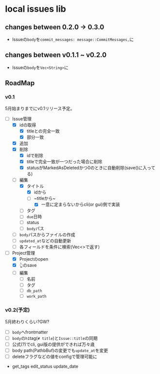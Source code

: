 # local issues lib

## changes between 0.2.0 -> 0.3.0

- Issueの`body`を`commit_messages: message::CommitMessages,`に

## changes between v0.1.1 ~ v0.2.0

- Issueの`body`を`Vec<String>`に


## RoadMap

### v0.1

5月始まりまでにv0.1リリース予定。

- [ ] Issue管理
  - [x] idの取得
    - [x] titleとの完全一致
    - [x] 部分一致
  - [x] 追加
  - [x] 削除
    - [x] idで削除
    - [x] titleで完全一致が一つだった場合に削除
    - [x] statusがMarkedAsDeletedかつ0のときに自動削除(save()に入ってる)
  - [ ] 編集
    - [x] タイトル
      - [x] idから
      - [ ] ~titleから~
        - [x] 一意に定まらないからcli(or gui)側で実装
    - [ ] タグ
    - [ ] `due`日時
    - [ ] status
    - [ ] `body`パス
  - [ ] `body`パスからファイルの作成
  - [ ] `updated_at`などの自動更新
  - [ ] 各フィールドを条件に検索(Vec<>で返す)
- [ ] Project管理
  - [x] Projectのopen
  - [x] 👆のsave
  - [ ] 編集
    - [ ] 名前
    - [ ] タグ
    - [ ] `db_path`
    - [ ] `work_path`

### v0.2(予定)

5月終わりくらい?GW?

- [ ] `body`へfrontmatter
- [ ] `body`の`h1`tag(`# title`)と`Issue::title`の同期
- [ ] 公式(?)でcli, gui版の提供ができれば万々歳
- [ ] body path(PathbBuf)の変更でも`update_at`を変更
- [ ] deleteフラグなどの値をconfigで管理可能に

- get_tags
edit_status
update_date